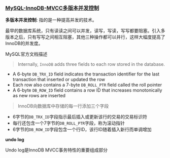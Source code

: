 ### [MySQL-InnoDB-MVCC多版本并发控制](https://segmentfault.com/a/1190000012650596)

**多版本并发控制**: 指的是一种提高并发的技术。

最早的数据库系统，只有读读之间可以并发，读写，写读，写写都要阻塞。引入多版本之后，只有写写之间相互阻塞，其他三种操作都可以并行，这样大幅度提高了InnoDB的并发度。

MySQL官方文档描述

> Internally, `InnoDB` adds three fields to each row stored in the database. 

-  A 6-byte `DB_TRX_ID` field indicates the transaction identifier for the last transaction that inserted or updated the row
- Each row also contains a 7-byte `DB_ROLL_PTR` field called the roll pointer
- A 6-byte `DB_ROW_ID` field contains a row ID that increases monotonically as new rows are inserted

> InnoDB向数据库中存储的每一行添加三个字段

- 6字节的`DB_TRX_ID`字段指示最后插入或更新该行的交易的交易标识符
- 每行还包含一个7字节的`DB_ROLL_PTR`字段，称为滚动指针
- 6字节的`DB_ROW_ID`字段包含一个行ID，该行ID随着插入新行而单调增加

**undo log**

Undo log是InnoDB MVCC事务特性的重要组成部分

